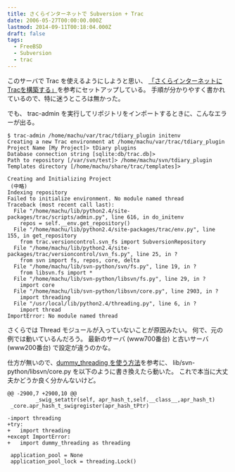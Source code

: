 ```yaml
---
title: さくらインターネットで Subversion + Trac
date: 2006-05-27T00:00:00.000Z
lastmod: 2014-09-11T00:18:04.000Z
draft: false
tags:
  - FreeBSD
  - Subversion
  - trac
---
```


このサーバで Trac を使えるようにしようと思い、 [「さくらインターネットにTracを構築する」](http://weekbuild.sakura.ne.jp/trac/wiki/TracDoc/SakuraInternet)を参考にセットアップしている。 手順が分かりやすく書かれているので、特に迷うところは無かった。

でも、 trac-admin を実行してリポジトリをインポートするときに、こんなエラーが出る。

```
$ trac-admin /home/machu/var/trac/tdiary_plugin initenv
Creating a new Trac environment at /home/machu/var/trac/tdiary_plugin
Project Name [My Project]> tDiary plugins
Database connection string [sqlite:db/trac.db]>
Path to repository [/var/svn/test]> /home/machu/svn/tdiary_plugin
Templates directory [/home/machu/share/trac/templates]>

Creating and Initializing Project
 (中略)
Indexing repository
Failed to initialize environment. No module named thread
Traceback (most recent call last):
  File "/home/machu/lib/python2.4/site-packages/trac/scripts/admin.py", line 616, in do_initenv
    repos = self.__env.get_repository()
  File "/home/machu/lib/python2.4/site-packages/trac/env.py", line 155, in get_repository
    from trac.versioncontrol.svn_fs import SubversionRepository
  File "/home/machu/lib/python2.4/site-packages/trac/versioncontrol/svn_fs.py", line 25, in ?
    from svn import fs, repos, core, delta
  File "/home/machu/lib/svn-python/svn/fs.py", line 19, in ?
    from libsvn.fs import *
  File "/home/machu/lib/svn-python/libsvn/fs.py", line 29, in ?
    import core
  File "/home/machu/lib/svn-python/libsvn/core.py", line 2903, in ?
    import threading
  File "/usr/local/lib/python2.4/threading.py", line 6, in ?
    import thread
ImportError: No module named thread
```

さくらでは Thread モジュールが入っていないことが原因みたい。 何で、元の例では動いているんだろう。 最新のサーバ (www700番台) と古いサーバ (www200番台) で設定が違うのかな。

仕方が無いので、[dummy\_threading を使う方法](http://diary.atzm.org/20060507.html#p02)を参考に、 lib/svn-python/libsvn/core.py を以下のように書き換えたら動いた。 これで本当に大丈夫かどうか良く分かんないけど。

```
@@ -2900,7 +2900,10 @@
         _swig_setattr(self, apr_hash_t,self.__class__,apr_hash_t)
 _core.apr_hash_t_swigregister(apr_hash_tPtr)

-import threading
+try:
+   import threading
+except ImportError:
+   import dummy_threading as threading

 application_pool = None
 application_pool_lock = threading.Lock()
```
